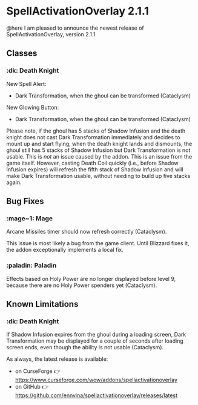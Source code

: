 # SpellActivationOverlay 2.1.1

@here I am pleased to announce the newest release of SpellActivationOverlay, version 2.1.1

## Classes
### :dk:  Death Knight
New Spell Alert:
- Dark Transformation, when the ghoul can be transformed (Cataclysm)

New Glowing Button:
- Dark Transformation, when the ghoul can be transformed (Cataclysm)

Please note, if the ghoul has 5 stacks of Shadow Infusion and the death knight does not cast Dark Transformation immediately and decides to mount up and start flying, when the death knight lands and dismounts, the ghoul still has 5 stacks of Shadow Infusion but Dark Transformation is not usable. This is *not* an issue caused by the addon. This is an issue from the game itself. However, casting Death Coil quickly (i.e., before Shadow Infusion expires) will refresh the fifth stack of Shadow Infusion and will make Dark Transformation usable, without needing to build up five stacks again.

## Bug Fixes
### :mage~1:  Mage
Arcane Missiles timer should now refresh correctly (Cataclysm).

This issue is most likely a bug from the game client. Until Blizzard fixes it, the addon exceptionally implements a local fix.
### :paladin:  Paladin
Effects based on Holy Power are no longer displayed before level 9, because there are no Holy Power spenders yet (Cataclysm).

## Known Limitations
### :dk:  Death Knight
If Shadow Infusion expires from the ghoul during a loading screen, Dark Transformation may be displayed for a couple of seconds after loading screen ends, even though the ability is not usable (Cataclysm).

As always, the latest release is available:
- on CurseForge :point_right:  https://www.curseforge.com/wow/addons/spellactivationoverlay
- on GitHub :point_right:  https://github.com/ennvina/spellactivationoverlay/releases/latest
